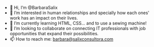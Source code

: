 - 👋 Hi, I’m @BarbaraSalix
- 👀 I’m interested in human relationships and specially how each ones' work has an impact on their lives.
- 🌱 I’m currently learning HTML, CSS... and to use a sewing machine!
- 💞️ I’m looking to collaborate on connecting IT professionals with job opportunities that expand their possibilities.
- 📫 How to reach me: barbara@salixconsultora.com

<!---
BarbaraSalix/BarbaraSalix is a ✨ special ✨ repository because its `README.md` (this file) appears on your GitHub profile.
You can click the Preview link to take a look at your changes.
--->
